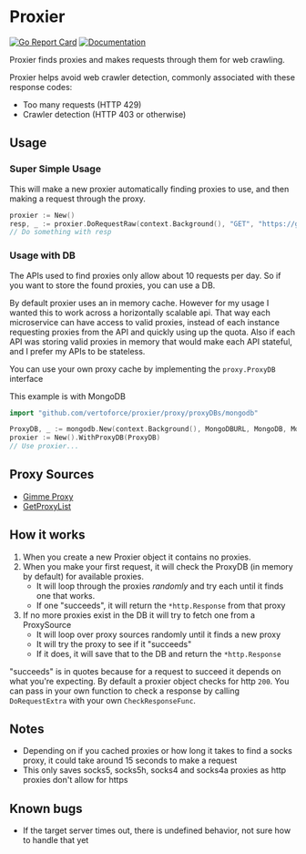 # Proxier

[![Go Report Card](https://goreportcard.com/badge/github.com/vertoforce/proxier)](https://goreportcard.com/report/github.com/vertoforce/proxier)
[![Documentation](https://godoc.org/github.com/vertoforce/proxier?status.svg)](https://godoc.org/github.com/vertoforce/proxier)

Proxier finds proxies and makes requests through them for web crawling.

Proxier helps avoid web crawler detection, commonly associated with these response codes:

- Too many requests (HTTP 429)
- Crawler detection (HTTP 403 or otherwise)

## Usage

### Super Simple Usage

This will make a new proxier automatically finding proxies to use, and then making a request through the proxy.

```go
proxier := New()
resp, _ := proxier.DoRequestRaw(context.Background(), "GET", "https://google.com", nil)
// Do something with resp
```

### Usage with DB

The APIs used to find proxies only allow about 10 requests per day.  So if you want to store the found proxies, you can use a DB.

By default proxier uses an in memory cache. However for my usage I wanted this to work across a horizontally scalable api.  That way each microservice can have access to valid proxies, instead of each instance requesting proxies from the API and quickly using up the quota.
Also if each API was storing valid proxies in memory that would make each API stateful, and I prefer my APIs to be stateless.

You can use your own proxy cache by implementing the `proxy.ProxyDB` interface

This example is with MongoDB

```go
import "github.com/vertoforce/proxier/proxy/proxyDBs/mongodb"

ProxyDB, _ := mongodb.New(context.Background(), MongoDBURL, MongoDB, MongoCollection)
proxier := New().WithProxyDB(ProxyDB)
// Use proxier...
```

## Proxy Sources

- [Gimme Proxy](https://gimmeproxy.com/api/getProxy)
- [GetProxyList](https://api.getproxylist.com/proxy)

## How it works

1. When you create a new Proxier object it contains no proxies.
2. When you make your first request, it will check the ProxyDB (in memory by default) for available proxies.
    - It will loop through the proxies _randomly_ and try each until it finds one that works.
    - If one "succeeds", it will return the `*http.Response` from that proxy
3. If no more proxies exist in the DB it will try to fetch one from a ProxySource
    - It will loop over proxy sources randomly until it finds a new proxy
    - It will try the proxy to see if it "succeeds"
    - If it does, it will save that to the DB and return the `*http.Response`

"succeeds" is in quotes because for a request to succeed it depends on what you're expecting.  By default a proxier object checks for http `200`.  You can pass in your own function to check a response by calling `DoRequestExtra` with your own `CheckResponseFunc`.

## Notes

- Depending on if you cached proxies or how long it takes to find a socks proxy, it could take around 15 seconds to make a request
- This only saves socks5, socks5h, socks4 and socks4a proxies as http proxies don't allow for https

## Known bugs

- If the target server times out, there is undefined behavior, not sure how to handle that yet
